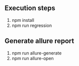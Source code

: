 ## Execution steps
1. npm install
2. npm run regression

## Generate allure report
1. npm run allure-generate
2. npm run allure-open
